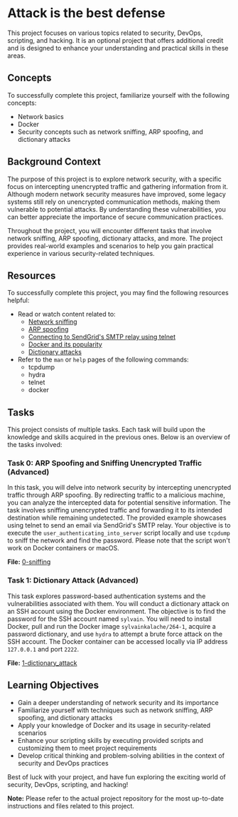 # Attack is the best defense

This project focuses on various topics related to security, DevOps, scripting, and hacking. It is an optional project that offers additional credit and is designed to enhance your understanding and practical skills in these areas.

## Concepts

To successfully complete this project, familiarize yourself with the following concepts:

- Network basics
- Docker
- Security concepts such as network sniffing, ARP spoofing, and dictionary attacks

## Background Context

The purpose of this project is to explore network security, with a specific focus on intercepting unencrypted traffic and gathering information from it. Although modern network security measures have improved, some legacy systems still rely on unencrypted communication methods, making them vulnerable to potential attacks. By understanding these vulnerabilities, you can better appreciate the importance of secure communication practices.

Throughout the project, you will encounter different tasks that involve network sniffing, ARP spoofing, dictionary attacks, and more. The project provides real-world examples and scenarios to help you gain practical experience in various security-related techniques.

## Resources

To successfully complete this project, you may find the following resources helpful:

- Read or watch content related to:
  - [Network sniffing](https://www.lifewire.com/definition-of-sniffer-817996)
  - [ARP spoofing](https://www.veracode.com/security/arp-spoofing)
  - [Connecting to SendGrid's SMTP relay using telnet](https://docs.sendgrid.com/ui/account-and-settings/troubleshooting-delays-and-latency)
  - [Docker and its popularity](https://www.zdnet.com/article/what-is-docker-and-why-is-it-so-darn-popular/)
  - [Dictionary attacks](https://en.m.wikipedia.org/wiki/Dictionary_attack)
- Refer to the `man` or `help` pages of the following commands:
  - tcpdump
  - hydra
  - telnet
  - docker

## Tasks

This project consists of multiple tasks. Each task will build upon the knowledge and skills acquired in the previous ones. Below is an overview of the tasks involved:

### Task 0: ARP Spoofing and Sniffing Unencrypted Traffic (Advanced)

In this task, you will delve into network security by intercepting unencrypted traffic through ARP spoofing. By redirecting traffic to a malicious machine, you can analyze the intercepted data for potential sensitive information. The task involves sniffing unencrypted traffic and forwarding it to its intended destination while remaining undetected. The provided example showcases using telnet to send an email via SendGrid's SMTP relay. Your objective is to execute the `user_authenticating_into_server` script locally and use `tcpdump` to sniff the network and find the password. Please note that the script won't work on Docker containers or macOS.

**File:** [0-sniffing](./0-sniffing)

### Task 1: Dictionary Attack (Advanced)

This task explores password-based authentication systems and the vulnerabilities associated with them. You will conduct a dictionary attack on an SSH account using the Docker environment. The objective is to find the password for the SSH account named `sylvain`. You will need to install Docker, pull and run the Docker image `sylvainkalache/264-1`, acquire a password dictionary, and use `hydra` to attempt a brute force attack on the SSH account. The Docker container can be accessed locally via IP address `127.0.0.1` and port `2222`.

**File:** [1-dictionary_attack](./1-dictionary_attack)

## Learning Objectives

- Gain a deeper understanding of network security and its importance
- Familiarize yourself with techniques such as network sniffing, ARP spoofing, and dictionary attacks
- Apply your knowledge of Docker and its usage in security-related scenarios
- Enhance your scripting skills by executing provided scripts and customizing them to meet project requirements
- Develop critical thinking and problem-solving abilities in the context of security and DevOps practices

Best of luck with your project, and have fun exploring the exciting world of security, DevOps, scripting, and hacking!

**Note:** Please refer to the actual project repository for the most up-to-date instructions and files related to this project.
